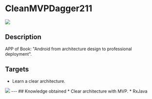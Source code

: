 # CleanMVPDagger211
<img  src="https://www.marcombo.com/wp-content/uploads/2018/11/9788426726490.jpg"/>

## Description
APP of Book: "Android from architecture design to professional deployment".

## Targets
* Learn a clear architecture.
<img src="./clear.png"/>
---
## Knowledge obtained
* Clear architecture with MVP.
* RxJava

